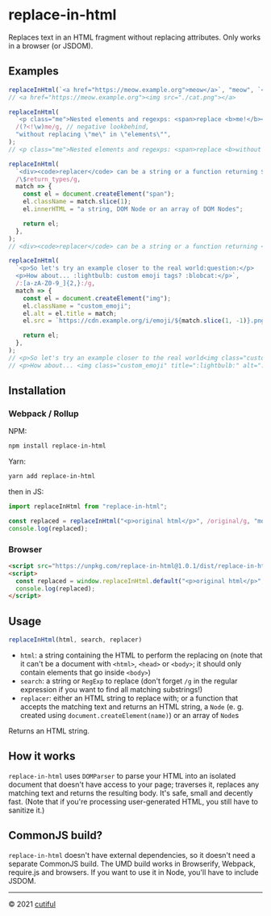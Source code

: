 # replace-in-html
Replaces text in an HTML fragment without replacing attributes. Only works in a
browser (or JSDOM).

## Examples
```js
replaceInHtml(`<a href="https://meow.example.org">meow</a>`, "meow", `<img src="./cat.png">`);
// <a href="https://meow.example.org"><img src="./cat.png"></a>

replaceInHtml(
  `<p class="me">Nested elements and regexps: <span>replace <b>me!</b></span> <span>and me!</span></p>`,
  /(?<!\w)me/g, // negative lookbehind,
  "without replacing \"me\" in \"elements\"",
);
// <p class="me">Nested elements and regexps: <span>replace <b>without replacing "me" in "elements"!</b></span> <span>and without replacing "me" in "elements"!</span></p>

replaceInHtml(
  `<div><code>replacer</code> can be a string or a function returning $return_types</div>`,
  /\$return_types/g,
  match => {
    const el = document.createElement("span");
    el.className = match.slice(1);
    el.innerHTML = "a string, DOM Node or an array of DOM Nodes";

    return el;
  },
);
// <div><code>replacer</code> can be a string or a function returning <span class="return_types">a string, DOM Node or an array of DOM Nodes</span></div>

replaceInHtml(
  `<p>So let's try an example closer to the real world:question:</p>
  <p>How about... :lightbulb: custom emoji tags? :blobcat:</p>`,
  /:[a-zA-Z0-9_]{2,}:/g,
  match => {
    const el = document.createElement("img");
    el.className = "custom_emoji";
    el.alt = el.title = match;
    el.src = `https://cdn.example.org/i/emoji/${match.slice(1, -1)}.png`;

    return el;
  },
);
// <p>So let's try an example closer to the real world<img class="custom_emoji" title=":question:" alt=":question:" src="https://cdn.example.org/i/emoji/question.png"></p>
// <p>How about... <img class="custom_emoji" title=":lightbulb:" alt=":lightbulb:" src="https://cdn.example.org/i/emoji/lightbulb.png"> custom emoji tags? <img class="custom_emoji" title=":blobcat:" alt=":blobcat:" src="https://cdn.example.org/i/emoji/blobcat.png"></p>
```

## Installation
### Webpack / Rollup
NPM:
```sh
npm install replace-in-html
```

Yarn:
```sh
yarn add replace-in-html
```

then in JS:
```js
import replaceInHtml from "replace-in-html";

const replaced = replaceInHtml("<p>original html</p>", /original/g, "modified");
console.log(replaced);
```

### Browser
```html
<script src="https://unpkg.com/replace-in-html@1.0.1/dist/replace-in-html.js"></script>
<script>
  const replaced = window.replaceInHtml.default("<p>original html</p>", /original/g, "modified");
  console.log(replaced);
</script>
```

## Usage
```js
replaceInHtml(html, search, replacer)
```

- `html`: a string containing the HTML to perform the replacing on (note that it can't be a document with `<html>`, `<head>` or `<body>`; it should only contain elements that go inside `<body>`)
- `search`: a string or `RegExp` to replace (don't forget `/g` in the regular expression if you want to find all matching substrings!)
- `replacer`: either an HTML string to replace with; or a function that accepts the matching text and returns an HTML string, a `Node` (e. g. created using `document.createElement(name)`) or an array of `Node`s

Returns an HTML string.

## How it works
`replace-in-html` uses `DOMParser` to parse your HTML into an isolated document
that doesn't have access to your page; traverses it, replaces any matching text
and returns the resulting body. It's safe, small and decently fast. (Note that
if you're processing user-generated HTML, you still have to sanitize it.)

## CommonJS build?
`replace-in-html` doesn't have external dependencies, so it doesn't need a
separate CommonJS build. The UMD build works in Browserify, Webpack, require.js
and browsers. If you want to use it in Node, you'll have to include JSDOM.

<!---
## Signature
```ts
replaceInHtml(html: string, search: string | RegExp, replacer: (match: string) => string | Node | Node[]): string
```
--->

***

&copy; 2021 [cutiful](https://github.com/cutiful)

